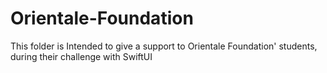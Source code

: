 # Orientale-Foundation
This folder is Intended to give a support to Orientale Foundation' students, during their challenge with SwiftUI
